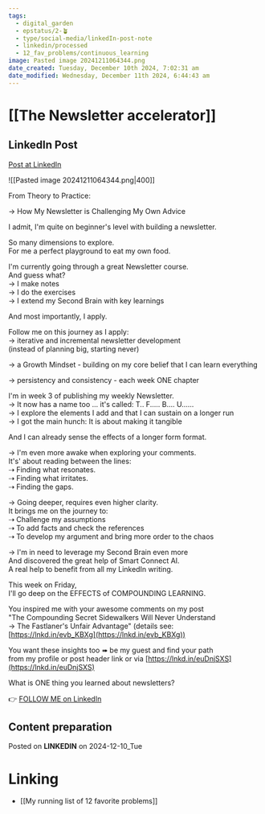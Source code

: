 ```yaml
---
tags:
  - digital_garden
  - epstatus/2-🪴
  - type/social-media/linkedIn-post-note
  - linkedin/processed
  - 12_fav_problems/continuous_learning
image: Pasted image 20241211064344.png
date_created: Tuesday, December 10th 2024, 7:02:31 am
date_modified: Wednesday, December 11th 2024, 6:44:43 am
---
```

# [[The Newsletter accelerator]]
## LinkedIn Post
[Post at LinkedIn](https://www.linkedin.com/posts/sebastiankamilli_from-theory-to-practice-how-my-newsletter-activity-7272143050229833729-sJXs?utm_source=share&utm_medium=member_desktop)

![[Pasted image 20241211064344.png|400]]

From Theory to Practice:  
  
→ How My Newsletter is Challenging My Own Advice  
  
I admit, I'm quite on beginner's level with building a newsletter.  
  
So many dimensions to explore.  
For me a perfect playground to eat my own food.  

I'm currently going through a great Newsletter course.  
And guess what?  
→ I make notes  
→ I do the exercises  
→ I extend my Second Brain with key learnings  
  
And most importantly, I apply.  
  
Follow me on this journey as I apply:  
→ iterative and incremental newsletter development  
(instead of planning big, starting never)  
  
→ a Growth Mindset - building on my core belief that I can learn everything  
  
→ persistency and consistency - each week ONE chapter  

I'm in week 3 of publishing my weekly Newsletter.  
→ It now has a name too ... it's called: T.. F..... B.... U......  
→ I explore the elements I add and that I can sustain on a longer run  
→ I got the main hunch: It is about making it tangible  
  
And I can already sense the effects of a longer form format.  
  
→ I'm even more awake when exploring your comments.  
It's' about reading between the lines:  
⇢ Finding what resonates.  
⇢ Finding what irritates.  
⇢ Finding the gaps.  
  
→ Going deeper, requires even higher clarity.  
It brings me on the journey to:  
⇢ Challenge my assumptions  
⇢ To add facts and check the references  
⇢ To develop my argument and bring more order to the chaos  
  
→ I'm in need to leverage my Second Brain even more  
And discovered the great help of Smart Connect AI.  
A real help to benefit from all my LinkedIn writing.  
  
This week on Friday,  
I'll go deep on the EFFECTS of COMPOUNDING LEARNING.  
  
You inspired me with your awesome comments on my post  
"The Compounding Secret Sidewalkers Will Never Understand  
→ The Fastlaner's Unfair Advantage" (details see: [https://lnkd.in/evb_KBXg](https://lnkd.in/evb_KBXg))  

You want these insights too ➠ be my guest and find your path  
from my profile or post header link or via [https://lnkd.in/euDnjSXS](https://lnkd.in/euDnjSXS)  

What is ONE thing you learned about newsletters?

👉 [FOLLOW ME on LinkedIn](https://www.linkedin.com/comm/mynetwork/discovery-see-all?usecase=PEOPLE_FOLLOWS&followMember=sebastiankamilli)

## Content preparation

Posted on **LINKEDIN** on 2024-12-10_Tue
# Linking
+ [[My running list of 12 favorite problems]]